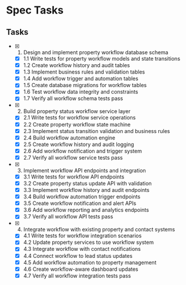 # Spec Tasks

## Tasks

- [x] 1. Design and implement property workflow database schema
  - [x] 1.1 Write tests for property workflow models and state transitions
  - [x] 1.2 Create workflow history and audit tables
  - [x] 1.3 Implement business rules and validation tables
  - [x] 1.4 Add workflow trigger and automation tables
  - [x] 1.5 Create database migrations for workflow tables
  - [x] 1.6 Test workflow data integrity and constraints
  - [x] 1.7 Verify all workflow schema tests pass

- [x] 2. Build property status workflow service layer
  - [x] 2.1 Write tests for workflow service operations
  - [x] 2.2 Create property workflow state machine
  - [x] 2.3 Implement status transition validation and business rules
  - [x] 2.4 Build workflow automation engine
  - [x] 2.5 Create workflow history and audit logging
  - [x] 2.6 Add workflow notification and trigger system
  - [x] 2.7 Verify all workflow service tests pass

- [x] 3. Implement workflow API endpoints and integration
  - [x] 3.1 Write tests for workflow API endpoints
  - [x] 3.2 Create property status update API with validation
  - [x] 3.3 Implement workflow history and audit endpoints
  - [x] 3.4 Build workflow automation trigger endpoints
  - [x] 3.5 Create workflow notification and alert APIs
  - [x] 3.6 Add workflow reporting and analytics endpoints
  - [x] 3.7 Verify all workflow API tests pass

- [x] 4. Integrate workflow with existing property and contact systems
  - [x] 4.1 Write tests for workflow integration scenarios
  - [x] 4.2 Update property services to use workflow system
  - [x] 4.3 Integrate workflow with contact notifications
  - [x] 4.4 Connect workflow to lead status updates
  - [x] 4.5 Add workflow automation to property management
  - [x] 4.6 Create workflow-aware dashboard updates
  - [x] 4.7 Verify all workflow integration tests pass